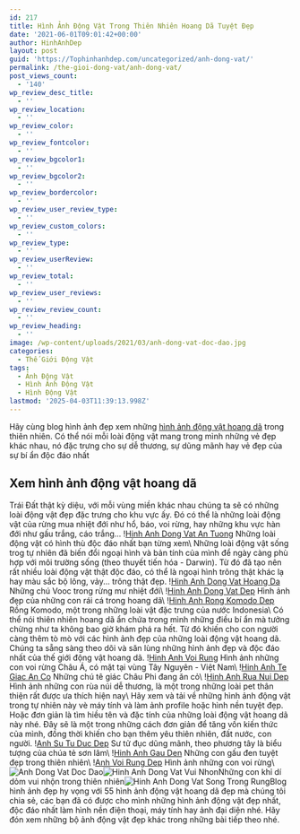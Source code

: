 ```yaml
---
id: 217
title: Hình Ảnh Động Vật Trong Thiên Nhiên Hoang Dã Tuyệt Đẹp
date: '2021-06-01T09:01:42+00:00'
author: HinhAnhDep
layout: post
guid: 'https://Tophinhanhdep.com/uncategorized/anh-dong-vat/'
permalink: /the-gioi-dong-vat/anh-dong-vat/
post_views_count:
  - '140'
wp_review_desc_title:
  - ''
wp_review_location:
  - ''
wp_review_color:
  - ''
wp_review_fontcolor:
  - ''
wp_review_bgcolor1:
  - ''
wp_review_bgcolor2:
  - ''
wp_review_bordercolor:
  - ''
wp_review_user_review_type:
  - ''
wp_review_custom_colors:
  - ''
wp_review_type:
  - ''
wp_review_userReview:
  - ''
wp_review_total:
  - ''
wp_review_user_reviews:
  - ''
wp_review_review_count:
  - ''
wp_review_heading:
  - ''
image: /wp-content/uploads/2021/03/anh-dong-vat-doc-dao.jpg
categories:
  - Thế Giới Động Vật
tags:
  - Ảnh Động Vật
  - Hình Ảnh Động Vật
  - Hình Động Vật
lastmod: '2025-04-03T11:39:13.998Z'
---
```

Hãy cùng blog hình ảnh đẹp xem những [hình ảnh động vật hoang dã](https://tophinhanhdep.com/the-gioi-dong-vat/anh-dong-vat/) trong thiên nhiên. Có thể nói mỗi loài động vật mang trong mình những vẻ đẹp khác nhau, nó đặc trưng cho sự dễ thương, sự dũng mãnh hay vẻ đẹp của sự bí ẩn độc đáo nhất

## Xem hình ảnh động vật hoang dã

Trái Đất thật kỳ diệu, với mỗi vùng miền khác nhau chúng ta sẽ có những loài động vật đẹp đặc trưng cho khu vực ấy. Đó có thể là những loài động vật của rừng mua nhiệt đới như hổ, báo, voi rừng, hay những khu vực hàn đới như gấu trắng, cáo trắng... \![Hinh Anh Dong Vat An Tuong](https://tophinhanhdep.com/wp-content/uploads/2021/03/hinh-anh-dong-vat-an-tuong-300x200.jpg) Những loài động vật có hình thù độc đáo nhất bạn từng xem\ Những loài động vật sống trog tự nhiên đã biến đổi ngoại hình và bản tính của mình để ngày càng phù hợp với môi trường sống (theo thuyết tiến hóa - Darwin). Từ đó đã tạo nên rất nhiều loài động vật thật độc đáo, có thể là ngoại hình trông thật khác lạ hay màu sắc bộ lông, vảy... trông thật đẹp. \![Hinh Anh Dong Vat Hoang Da](https://tophinhanhdep.com/wp-content/uploads/2021/03/hinh-anh-dong-vat-hoang-da-300x200.jpg) Những chú Vooc trong rừng mư nhiệt đới\ \![Hinh Anh Dong Vat Dep](https://tophinhanhdep.com/wp-content/uploads/2021/03/hinh-anh-dong-vat-dep-300x200.jpg) Hình ảnh đẹp của những con rái cá trong hoang dã\ \![Hinh Anh Rong Komodo Dep](https://tophinhanhdep.com/wp-content/uploads/2021/03/hinh-anh-rong-komodo-dep-300x200.jpg) Rồng Komodo, một trong những loài vật đặc trưng của nước Indonesia\ Có thể nói thiên nhiên hoang dã ẩn chứa trong mình những điều bí ẩn mà tưởng chừng như ta không bao giờ khám phá ra hết. Từ đó khiến cho con người càng thêm tò mò với các hình ảnh đẹp của những loài động vật hoang dã. Chúng ta sẵng sàng theo dõi và săn lùng những hình ảnh đẹp và độc đáo nhất của thế giới động vật hoang dã. \![Hinh Anh Voi Rung](https://tophinhanhdep.com/wp-content/uploads/2021/03/hinh-anh-voi-rung-300x200.jpg) Hình ảnh những con voi rừng Châu Á, có mặt tại vùng Tây Nguyên - Việt Nam\ \![Hinh Anh Te Giac An Co](https://tophinhanhdep.com/wp-content/uploads/2021/03/hinh-anh-te-giac-an-co-300x200.jpg) Những chú tê giác Châu Phi đang ăn cỏ\ \![Hinh Anh Rua Nui Dep](https://tophinhanhdep.com/wp-content/uploads/2021/03/hinh-anh-rua-nui-dep-300x200.jpg) Hình ảnh những con rùa núi dễ thương, là một trong những loài pet thân thiện rất được ưa thích hiện nay\ Hãy xem và tải về những hình ảnh động vật trong tự nhiên này vè máy tính và làm ảnh profile hoặc hình nền tuyệt đẹp. Hoặc đơn giản là tìm hiều tên và đặc tính của những loài động vật hoang dã này nhé. Đây sẽ là một trong những cách đơn giản để tăng vốn kiến thức của mình, đồng thời khiến cho bạn thêm yêu thiên nhiên, đất nước, con người. \![Anh Su Tu Duc Dep](https://tophinhanhdep.com/wp-content/uploads/2021/03/anh-su-tu-duc-dep-300x200.jpg) Sư tử đục dũng mãnh, theo phương tây là biểu tượng của chúa tẻ sơn lâm\ \![Hinh Anh Gau Den](https://tophinhanhdep.com/wp-content/uploads/2021/03/hinh-anh-gau-den-300x200.jpg) Những con gấu đen tuyệt đẹp trong thiên nhiên\ \![Anh Voi Rung Dep](https://tophinhanhdep.com/wp-content/uploads/2021/03/anh-voi-rung-dep-300x200.jpg) Hình ảnh những con voi rừng\ ![Anh Dong Vat Doc Dao](https://tophinhanhdep.com/wp-content/uploads/2021/03/anh-dong-vat-doc-dao-300x200.jpg)![Hinh Anh Dong Vat Vui Nhon](https://tophinhanhdep.com/wp-content/uploads/2021/03/hinh-anh-dong-vat-vui-nhon-300x200.jpg)Những con khỉ dí dỏm vui nhộn trong thiên nhiên![Hinh Anh Dong Vat Song Trong Rung](https://tophinhanhdep.com/wp-content/uploads/2021/03/hinh-anh-dong-vat-song-trong-rung-300x200.jpg)Blog hình ảnh đẹp hy vọng với 55 hình ảnh động vật hoang dã đẹp mà chúng tôi chia sẻ, các bạn đã có được cho mình những hình ảnh động vật đẹp nhất, độc đáo nhất làm hình nền điện thoại, máy tính hay ảnh đại diện nhé. Hãy đón xem những bộ ảnh động vật đẹp khác trong những bài tiếp theo nhé.
